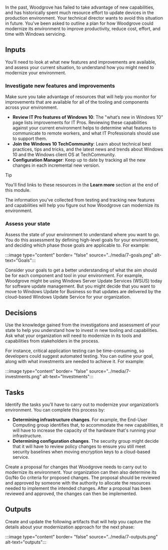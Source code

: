 In the past, Woodgrove has failed to take advantage of new capabilities, and has historically spent much resource effort to update devices in the production environment. Your technical director wants to avoid this situation in future. You've been asked to outline a plan for how Woodgrove could modernize its environment to improve productivity, reduce cost, effort, and time with Windows servicing.

## Inputs

You’ll need to look at what new features and improvements are available, and assess your current situation, to understand how you might need to modernize your environment.

### Investigate new features and improvements

Make sure you take advantage of resources that will help you monitor for improvements that are available for all of the tooling and components across your environment.  

- **Review IT Pro features of Windows 10**: The "what’s new in Windows 10" page lists improvements for IT Pros. Reviewing these capabilities against your current environment helps to determine what features to communicate to remote workers, and what IT Professionals should use to support them.  
- **Join the Windows 10 TechCommunity**: Learn about technical best practices, tips and tricks, and the latest news and trends about Windows 10 and the Windows client OS at TechCommunity.
- **Configuration Manager**: Keep up to date by tracking all the new changes in each incremental new version.

> [!TIP]
> You'll find links to these resources in the **Learn more** section at the end of this module.

The information you’ve collected from testing and tracking new features and capabilities will help you figure out how Woodgrove can modernize its environment.

### Assess your state

Assess the state of your environment to understand where you want to go. You do this assessment by defining high-level goals for your environment, and deciding which phase those goals are applicable to. For example:

:::image type="content" border= "false" source="../media/7-goals.png" alt-text="Goals":::

Consider your goals to get a better understanding of what the aim should be for each component and tool in your environment. For example, Woodgrove might be using Windows Server Update Services (WSUS) today for software update management. But you might decide that you want to move to Windows Update for Business so that updates are delivered by the cloud-based Windows Update Service for your organization.

## Decisions

Use the knowledge gained from the investigations and assessment of your state to help you understand how to invest in new tooling and capabilities. Ask what your organization will need to modernize in its tools and capabilities from stakeholders in the process.

 For instance, critical application testing can be time-consuming, so developers could suggest automated testing. You can outline your goal, along with what investments are needed to achieve it. For example:

:::image type="content" border= "false" source="../media/7-investments.png" alt-text="Investments":::

## Tasks

Identify the tasks you’ll have to carry out to modernize your organization’s environment. You can complete this process by: 

- **Determining infrastructure changes**. For example, the End-User Computing group identifies that, to accommodate the new capabilities, it will have to increase the capacity of the hardware that's running your infrastructure.
- **Determining configuration changes**. The security group might decide that it will have to review policy changes to ensure you still meet security baselines when moving encryption keys to a cloud-based service.

Create a proposal for changes that Woodgrove needs to carry out to modernize its environment.  Your organization can then also determine its Go/No Go criteria for proposed changes. The proposal should be reviewed and approved by someone with the authority to allocate the resources needed to implement the intended changes. After a proposal has been reviewed and approved, the changes can then be implemented.

## Outputs

Create and update the following artifacts that will help you capture the details about your modernization approach for the next phase:

:::image type="content" border= "false" source="../media/7-outputs.png" alt-text="outputs":::